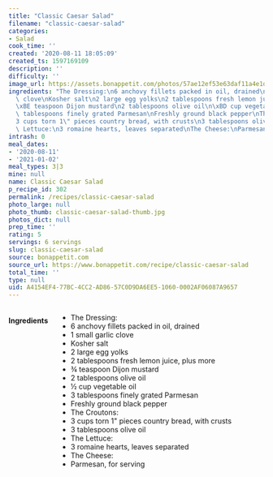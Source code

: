 ```yaml
---
title: "Classic Caesar Salad"
filename: "classic-caesar-salad"
categories:
- Salad
cook_time: ''
created: '2020-08-11 18:05:09'
created_ts: 1597169109
description: ''
difficulty: ''
image_url: https://assets.bonappetit.com/photos/57ae12ef53e63daf11a4e1d6/16:9/w_1880,c_limit/BA-best-classic-caeser-salad.jpg
ingredients: "The Dressing:\n6 anchovy fillets packed in oil, drained\n1 small garlic\
  \ clove\nKosher salt\n2 large egg yolks\n2 tablespoons fresh lemon juice, plus more\n\
  \xBE teaspoon Dijon mustard\n2 tablespoons olive oil\n\xBD cup vegetable oil\n3\
  \ tablespoons finely grated Parmesan\nFreshly ground black pepper\nThe Croutons:\n\
  3 cups torn 1\" pieces country bread, with crusts\n3 tablespoons olive oil\nThe\
  \ Lettuce:\n3 romaine hearts, leaves separated\nThe Cheese:\nParmesan, for serving"
intrash: 0
meal_dates:
- '2020-08-11'
- '2021-01-02'
meal_types: 3|3
mine: null
name: Classic Caesar Salad
p_recipe_id: 302
permalink: /recipes/classic-caesar-salad
photo_large: null
photo_thumb: classic-caesar-salad-thumb.jpg
photos_dict: null
prep_time: ''
rating: 5
servings: 6 servings
slug: classic-caesar-salad
source: bonappetit.com
source_url: https://www.bonappetit.com/recipe/classic-caesar-salad
total_time: ''
type: null
uid: A4154EF4-77BC-4CC2-AD86-57C0D9DA6EE5-1060-0002AF06087A9657
---
```

<div class="large-8 medium-7 columns" id="writeup">	</div><!-- #writeup -->
</div><!-- #row-one -->
<div class="row" id="row-two">	<div class="medium-4 small-5 columns" id="ingredients"><h4>Ingredients</h4><div class="box box-ingredients content"><ul>
<li>The Dressing:</li>
<li>6 anchovy fillets packed in oil, drained</li>
<li>1 small garlic clove</li>
<li>Kosher salt</li>
<li>2 large egg yolks</li>
<li>2 tablespoons fresh lemon juice, plus more</li>
<li>¾ teaspoon Dijon mustard</li>
<li>2 tablespoons olive oil</li>
<li>½ cup vegetable oil</li>
<li>3 tablespoons finely grated Parmesan</li>
<li>Freshly ground black pepper</li>
<li>The Croutons:</li>
<li>3 cups torn 1&quot; pieces country bread, with crusts</li>
<li>3 tablespoons olive oil</li>
<li>The Lettuce:</li>
<li>3 romaine hearts, leaves separated</li>
<li>The Cheese:</li>
<li>Parmesan, for serving</li>
</ul>
</div>	</div>	<div class="medium-6 small-7 columns" id="directions">	</div>